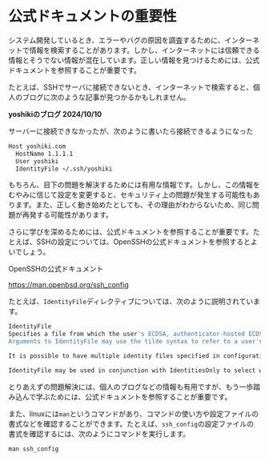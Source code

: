 # 公式ドキュメントの重要性

システム開発しているとき、エラーやバグの原因を調査するために、インターネットで情報を検索することがあります。しかし、インターネットには信頼できる情報とそうでない情報が混在しています。正しい情報を見つけるためには、公式ドキュメントを参照することが重要です。

たとえば、SSHでサーバに接続できないとき、インターネットで検索すると、個人のブログに次のような記事が見つかるかもしれません。

**yoshikiのブログ 2024/10/10**

サーバーに接続できなかったが、次のように書いたら接続できるようになった

```bash
Host yoshiki.com
  HostName 1.1.1.1
  User yoshiki
  IdentityFile ~/.ssh/yoshiki
```   

もちろん、目下の問題を解決するためには有用な情報です。しかし、この情報をむやみに信じて設定を変更すると、セキュリティ上の問題が発生する可能性もあります。また、正しく動き始めたとしても、その理由がわからないため、同じ問題が再発する可能性があります。

さらに学びを深めるためには、公式ドキュメントを参照することが重要です。たとえば、SSHの設定については、OpenSSHの公式ドキュメントを参照するとよいでしょう。

OpenSSHの公式ドキュメント

https://man.openbsd.org/ssh_config

たとえば、`IdentityFile`ディレクティブについては、次のように説明されています。

```bash
IdentityFile
Specifies a file from which the user's ECDSA, authenticator-hosted ECDSA, Ed25519, authenticator-hosted Ed25519 or RSA authentication identity is read. You can also specify a public key file to use the corresponding private key that is loaded in ssh-agent(1) when the private key file is not present locally. The default is ~/.ssh/id_rsa, ~/.ssh/id_ecdsa, ~/.ssh/id_ecdsa_sk, ~/.ssh/id_ed25519 and ~/.ssh/id_ed25519_sk. Additionally, any identities represented by the authentication agent will be used for authentication unless IdentitiesOnly is set. If no certificates have been explicitly specified by CertificateFile, ssh(1) will try to load certificate information from the filename obtained by appending -cert.pub to the path of a specified IdentityFile.
Arguments to IdentityFile may use the tilde syntax to refer to a user's home directory or the tokens described in the TOKENS section. Alternately an argument of none may be used to indicate no identity files should be loaded.

It is possible to have multiple identity files specified in configuration files; all these identities will be tried in sequence. Multiple IdentityFile directives will add to the list of identities tried (this behaviour differs from that of other configuration directives).

IdentityFile may be used in conjunction with IdentitiesOnly to select which identities in an agent are offered during authentication. IdentityFile may also be used in conjunction with CertificateFile in order to provide any certificate also needed for authentication with the identity.
```

とりあえずの問題解決には、個人のブログなどの情報も有用ですが、もう一歩踏み込んで学ぶためには、公式ドキュメントを参照することが重要です。

また、linuxには`man`というコマンドがあり、コマンドの使い方や設定ファイルの書式などを確認することができます。たとえば、`ssh_config`の設定ファイルの書式を確認するには、次のようにコマンドを実行します。

```
man ssh_config
```


